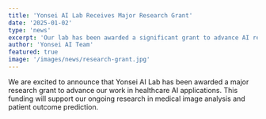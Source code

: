 ```yaml
---
title: 'Yonsei AI Lab Receives Major Research Grant'
date: '2025-01-02'
type: 'news'
excerpt: 'Our lab has been awarded a significant grant to advance AI research in healthcare.'
author: 'Yonsei AI Team'
featured: true
image: '/images/news/research-grant.jpg'
---
```


We are excited to announce that Yonsei AI Lab has been awarded a major research grant to advance our work in healthcare AI applications. This funding will support our ongoing research in medical image analysis and patient outcome prediction.